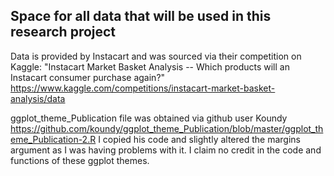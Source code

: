 ## Space for all data that will be used in this research project

Data is provided by Instacart and was sourced via their competition on Kaggle:
"Instacart Market Basket Analysis --
Which products will an Instacart consumer purchase again?" 
https://www.kaggle.com/competitions/instacart-market-basket-analysis/data

ggplot_theme_Publication file was obtained via github user Koundy
https://github.com/koundy/ggplot_theme_Publication/blob/master/ggplot_theme_Publication-2.R
I copied his code and slightly altered the margins argument as I was having problems with it. I claim no credit in the code and functions of these ggplot themes.
